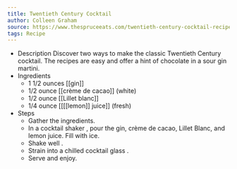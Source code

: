 ```yaml
---
title: Twentieth Century Cocktail
author: Colleen Graham
source: https://www.thespruceeats.com/twentieth-century-cocktail-recipe-760128
tags: Recipe
---
```


- Description
  Discover two ways to make the classic Twentieth Century cocktail. The recipes are easy and offer a hint of chocolate in a sour gin martini.
- Ingredients
	- 1 1/2 ounces [[gin]]
	- 1/2 ounce [[crème de cacao]]  (white)
	- 1/2 ounce [[Lillet blanc]]
	- 1/4 ounce [[[[lemon]] juice]] (fresh)
- Steps
	- Gather the ingredients.
	- In a cocktail shaker , pour the gin, crème de cacao, Lillet Blanc, and lemon juice. Fill with ice.
	- Shake well .
	- Strain into a chilled cocktail glass .
	- Serve and enjoy.